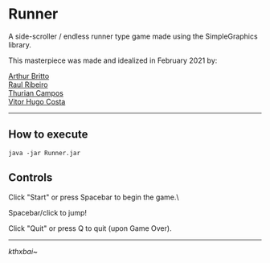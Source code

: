 # Runner
A side-scroller / endless runner type game made using the SimpleGraphics library.

This masterpiece was made and idealized in February 2021 by:

[Arthur Britto](https://github.com/arthurBritto)\
[Raul Ribeiro](https://github.com/TobiasOT-Rex)\
[Thurian Campos](https://github.com/thurian)\
[Vitor Hugo Costa](https://github.com/VHCosta)

___

## How to execute

```console
java -jar Runner.jar
```

## Controls

Click "Start" or press Spacebar to begin the game.\

Spacebar/click to jump!

Click "Quit" or press Q to quit (upon Game Over). 

---

_kthxbai~_
